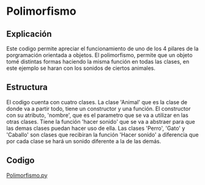 # Polimorfismo

## Explicación
Este codigo permite apreciar el funcionamiento de uno de los 4 pilares de la porgramación orientada a objetos. El polimorfismo, permite que un objeto tomé distintas formas haciendo la misma función en todas las clases, en este ejemplo se haran con los sonidos de ciertos animales.

## Estructura
El codigo cuenta con cuatro clases.
La clase 'Animal' que es la clase de donde va a partir todo, tiene un constructor y una función. El constructor con su atributo, 'nombre', que es el parametro que se va a utilizar en las otras clases. Tiene la función 'hacer sonido' que se va a abstraer para que las demas clases puedan hacer uso de ella.
Las clases 'Perro', 'Gato' y 'Caballo' son clases que recibiran la función 'Hacer sonido' a diferencia que por cada clase se hará un sonido diferente a la de las demás.

## Codigo
[Polimorfismo.py](https://github.com/Devcrow24/POO1/blob/main/Actividad%2008%20-%20Polimorfismo/polimorfismo.py)